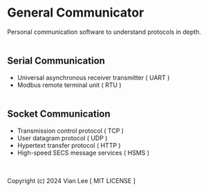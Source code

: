 # General Communicator #
Personal communication software to understand protocols in depth.
<br/></br>
## Serial Communication ##
- Universal asynchronous receiver transmitter ( UART )
- Modbus remote terminal unit ( RTU )
<br/></br>
## Socket Communication ##
- Transmission control protocol ( TCP )
- User datagram protocol ( UDP )
- Hypertext transfer protocol ( HTTP )
- High-speed SECS message services ( HSMS )

<br/></br>
Copyright (c) 2024 Vian Lee [ MIT LICENSE ]
